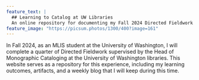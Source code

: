 ```yaml
---
feature_text: |
  ## Learning to Catalog at UW Libraries
  An online repository for documenting my Fall 2024 Directed Fieldwork experience.
feature_image: "https://picsum.photos/1300/400?image=161"
---
```


In Fall 2024, as an MLIS student at the University of Washington, I will complete a quarter of Directed Fieldwork supervised by the Head of Monographic Cataloging at the University of Washington libraries. This website serves as a repository for this experience, including my learning outcomes, artifacts, and a weekly blog that I will keep during this time. 